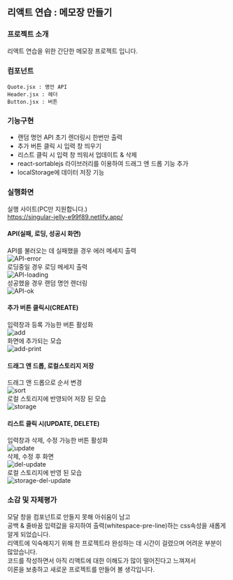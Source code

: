 ## 리액트 연습 : 메모장 만들기
### 프로젝트 소개
리액트 연습을 위한 간단한 메모장 프로젝트 입니다.
### 컴포넌트
```
Quote.jsx : 명언 API
Header.jsx : 헤더
Button.jsx : 버튼
```
### 기능구현
- 랜덤 명언 API 초기 렌더링시 한번만 출력
- 추가 버튼 클릭 시 입력 창 띄우기
- 리스트 클릭 시 입력 창 띄워서 업데이트 & 삭제
- react-sortablejs 라이브러리를 이용하여 드래그 앤 드롭 기능 추가
- localStorage에 데이터 저장 기능
### 실행화면
실행 사이트(PC만 지원합니다.)  
https://singular-jelly-e99f89.netlify.app/
#### API(실패, 로딩, 성공시 화면)
API를 불러오는 데 실패했을 경우 에러 메세지 출력  
![API-error](https://github.com/koinoniays2/NotePad-prj/assets/150204668/1c9724ab-dd78-4c2a-a09b-ea5fb9a88d4a)  
로딩중일 경우 로딩 메세지 출력  
![API-loading](https://github.com/koinoniays2/NotePad-prj/assets/150204668/f3b011ce-f35a-4188-846c-c05a1af51a0d)  
성공했을 경우 랜덤 명언 렌더링  
![API-ok](https://github.com/koinoniays2/NotePad-prj/assets/150204668/94db438e-21f9-49f3-8664-f3877e245016)  
#### 추가 버튼 클릭시(CREATE)
입력창과 등록 가능한 버튼 활성화  
![add](https://github.com/koinoniays2/NotePad-prj/assets/150204668/fc33bb1f-fa4d-4bcd-b42d-d3ae06e458f0)  
화면에 추가되는 모습  
![add-print](https://github.com/koinoniays2/NotePad-prj/assets/150204668/cebc8cb9-bb5b-4d15-afe3-13eceb37ffd4)  
#### 드래그 앤 드롭, 로컬스토리지 저장
드래그 앤 드롭으로 순서 변경  
![sort](https://github.com/koinoniays2/NotePad-prj/assets/150204668/d3ea8d7e-8394-41d0-9c48-12faa1f7e631)  
로컬 스토리지에 반영되어 저장 된 모습  
![storage](https://github.com/koinoniays2/NotePad-prj/assets/150204668/abe4fa51-f200-4c90-9f95-4949c5961428)  
#### 리스트 클릭 시(UPDATE, DELETE)
입력창과 삭제, 수정 가능한 버튼 활성화  
![update](https://github.com/koinoniays2/NotePad-prj/assets/150204668/62d8fd96-79df-4a0b-bae0-b7d6fac1d9ea)  
삭제, 수정 후 화면  
![del-update](https://github.com/koinoniays2/NotePad-prj/assets/150204668/081053ef-b383-44e0-a9a3-716a18babd6a)  
로컬 스토리지에 반영 된 모습  
![storage-del-update](https://github.com/koinoniays2/NotePad-prj/assets/150204668/9b69ff4f-c724-48e5-b458-7f181b877629)  
### 소감 및 자체평가
모달 창을 컴포넌트로 만들지 못해 아쉬움이 남고  
공백 & 줄바꿈 입력값을 유지하여 출력(whitespace-pre-line)하는 css속성을 새롭게 알게 되었습니다.  
리액트에 익숙해지기 위해 한 프로젝트라 완성하는 데 시간이 걸렸으며 어려운 부분이 많았습니다.  
코드를 작성하면서 아직 리액트에 대한 이해도가 많이 떨어진다고 느껴져서  
이론을 보충하고 새로운 프로젝트를 만들어 볼 생각입니다.

<!-- 예외처리 방법 참고 : https://velog.io/@dom_hxrdy/React-fetch%ED%96%88%EC%9D%84-%EB%95%8C-%EC%98%88%EC%99%B8%EC%B2%98%EB%A6%AC%ED%95%98%EA%B8%B0 -->
